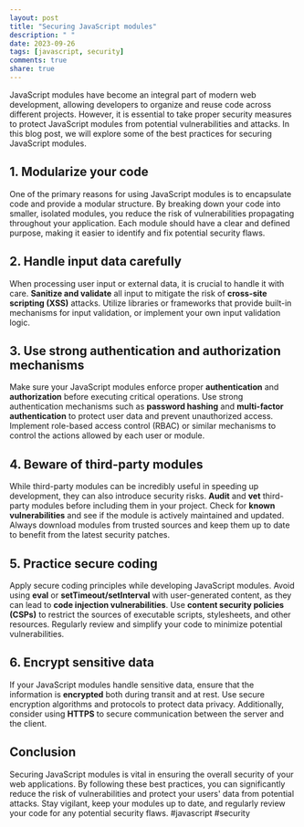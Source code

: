 ```yaml
---
layout: post
title: "Securing JavaScript modules"
description: " "
date: 2023-09-26
tags: [javascript, security]
comments: true
share: true
---
```


JavaScript modules have become an integral part of modern web development, allowing developers to organize and reuse code across different projects. However, it is essential to take proper security measures to protect JavaScript modules from potential vulnerabilities and attacks. In this blog post, we will explore some of the best practices for securing JavaScript modules.

## 1. **Modularize your code**

One of the primary reasons for using JavaScript modules is to encapsulate code and provide a modular structure. By breaking down your code into smaller, isolated modules, you reduce the risk of vulnerabilities propagating throughout your application. Each module should have a clear and defined purpose, making it easier to identify and fix potential security flaws.

## 2. **Handle input data carefully**

When processing user input or external data, it is crucial to handle it with care. **Sanitize and validate** all input to mitigate the risk of **cross-site scripting (XSS)** attacks. Utilize libraries or frameworks that provide built-in mechanisms for input validation, or implement your own input validation logic.

## 3. **Use strong authentication and authorization mechanisms**

Make sure your JavaScript modules enforce proper **authentication** and **authorization** before executing critical operations. Use strong authentication mechanisms such as **password hashing** and **multi-factor authentication** to protect user data and prevent unauthorized access. Implement role-based access control (RBAC) or similar mechanisms to control the actions allowed by each user or module.

## 4. **Beware of third-party modules**

While third-party modules can be incredibly useful in speeding up development, they can also introduce security risks. **Audit** and **vet** third-party modules before including them in your project. Check for **known vulnerabilities** and see if the module is actively maintained and updated. Always download modules from trusted sources and keep them up to date to benefit from the latest security patches.

## 5. **Practice secure coding**

Apply secure coding principles while developing JavaScript modules. Avoid using **eval** or **setTimeout/setInterval** with user-generated content, as they can lead to **code injection vulnerabilities**. Use **content security policies (CSPs)** to restrict the sources of executable scripts, stylesheets, and other resources. Regularly review and simplify your code to minimize potential vulnerabilities.

## 6. **Encrypt sensitive data**

If your JavaScript modules handle sensitive data, ensure that the information is **encrypted** both during transit and at rest. Use secure encryption algorithms and protocols to protect data privacy. Additionally, consider using **HTTPS** to secure communication between the server and the client.

## Conclusion

Securing JavaScript modules is vital in ensuring the overall security of your web applications. By following these best practices, you can significantly reduce the risk of vulnerabilities and protect your users' data from potential attacks. Stay vigilant, keep your modules up to date, and regularly review your code for any potential security flaws. #javascript #security